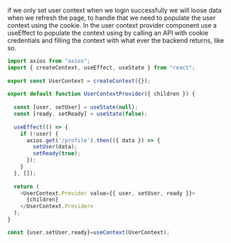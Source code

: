 if we only set user context when we login successfully we will loose data when we refresh the page, to handle that we need to populate the user context using the cookie.
In the user context provider component use a useEffect to populate the context using by calling an API with cookie credentials and filling the context with what ever the backend returns, like so.

```jsx
import axios from "axios";
import { createContext, useEffect, useState } from "react";
  
export const UserContext = createContext({});
  
export default function UserContextProvider({ children }) {
  
  const [user, setUser] = useState(null);
  const [ready, setReady] = useState(false);
  
  useEffect(() => {
    if (!user) {
      axios.get('/profile').then(({ data }) => {
        setUser(data);
        setReady(true);
      });
    }
  }, []);
  
  return (
    <UserContext.Provider value={{ user, setUser, ready }}>
      {children}
    </UserContext.Provider>
  );
}
```

```jsx
const {user,setUser,ready}=useContext(UserContext);
```